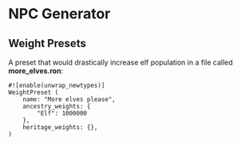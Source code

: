 # NPC Generator

## Weight Presets

A preset that would drastically increase elf population in a file called **more_elves.ron**:
```ron
#![enable(unwrap_newtypes)]
WeightPreset (
	name: "More elves please",
	ancestry_weights: {
		"Elf": 1000000
	},
	heritage_weights: {},
)
```
